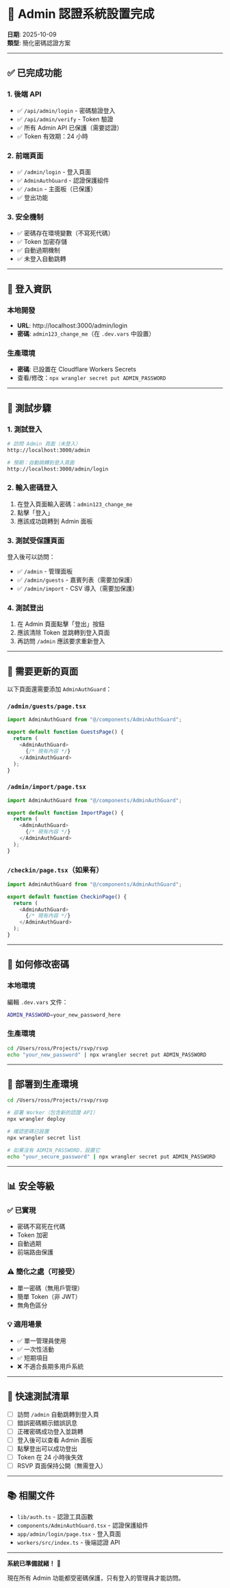 # 🔐 Admin 認證系統設置完成

**日期**: 2025-10-09  
**類型**: 簡化密碼認證方案

---

## ✅ 已完成功能

### 1. 後端 API
- ✅ `/api/admin/login` - 密碼驗證登入
- ✅ `/api/admin/verify` - Token 驗證
- ✅ 所有 Admin API 已保護（需要認證）
- ✅ Token 有效期：24 小時

### 2. 前端頁面
- ✅ `/admin/login` - 登入頁面
- ✅ `AdminAuthGuard` - 認證保護組件
- ✅ `/admin` - 主面板（已保護）
- ✅ 登出功能

### 3. 安全機制
- ✅ 密碼存在環境變數（不寫死代碼）
- ✅ Token 加密存儲
- ✅ 自動過期機制
- ✅ 未登入自動跳轉

---

## 🔑 登入資訊

### 本地開發
- **URL**: http://localhost:3000/admin/login
- **密碼**: `admin123_change_me`（在 `.dev.vars` 中設置）

### 生產環境
- **密碼**: 已設置在 Cloudflare Workers Secrets
- 查看/修改：`npx wrangler secret put ADMIN_PASSWORD`

---

## 🧪 測試步驟

### 1. 測試登入

```bash
# 訪問 Admin 頁面（未登入）
http://localhost:3000/admin

# 預期：自動跳轉到登入頁面
http://localhost:3000/admin/login
```

### 2. 輸入密碼登入

1. 在登入頁面輸入密碼：`admin123_change_me`
2. 點擊「登入」
3. 應該成功跳轉到 Admin 面板

### 3. 測試受保護頁面

登入後可以訪問：
- ✅ `/admin` - 管理面板
- ✅ `/admin/guests` - 嘉賓列表（需要加保護）
- ✅ `/admin/import` - CSV 導入（需要加保護）

### 4. 測試登出

1. 在 Admin 頁面點擊「登出」按鈕
2. 應該清除 Token 並跳轉到登入頁面
3. 再訪問 `/admin` 應該要求重新登入

---

## 📝 需要更新的頁面

以下頁面還需要添加 `AdminAuthGuard`：

### `/admin/guests/page.tsx`
```typescript
import AdminAuthGuard from "@/components/AdminAuthGuard";

export default function GuestsPage() {
  return (
    <AdminAuthGuard>
      {/* 現有內容 */}
    </AdminAuthGuard>
  );
}
```

### `/admin/import/page.tsx`
```typescript
import AdminAuthGuard from "@/components/AdminAuthGuard";

export default function ImportPage() {
  return (
    <AdminAuthGuard>
      {/* 現有內容 */}
    </AdminAuthGuard>
  );
}
```

### `/checkin/page.tsx`（如果有）
```typescript
import AdminAuthGuard from "@/components/AdminAuthGuard";

export default function CheckinPage() {
  return (
    <AdminAuthGuard>
      {/* 現有內容 */}
    </AdminAuthGuard>
  );
}
```

---

## 🔧 如何修改密碼

### 本地環境
編輯 `.dev.vars` 文件：
```bash
ADMIN_PASSWORD=your_new_password_here
```

### 生產環境
```bash
cd /Users/ross/Projects/rsvp/rsvp
echo "your_new_password" | npx wrangler secret put ADMIN_PASSWORD
```

---

## 🚀 部署到生產環境

```bash
cd /Users/ross/Projects/rsvp/rsvp

# 部署 Worker（包含新的認證 API）
npx wrangler deploy

# 確認密碼已設置
npx wrangler secret list

# 如果沒有 ADMIN_PASSWORD，設置它
echo "your_secure_password" | npx wrangler secret put ADMIN_PASSWORD
```

---

## 📊 安全等級

### ✅ 已實現
- 密碼不寫死在代碼
- Token 加密
- 自動過期
- 前端路由保護

### ⚠️ 簡化之處（可接受）
- 單一密碼（無用戶管理）
- 簡單 Token（非 JWT）
- 無角色區分

### 💡 適用場景
- ✅ 單一管理員使用
- ✅ 一次性活動
- ✅ 短期項目
- ❌ 不適合長期多用戶系統

---

## 🎯 快速測試清單

- [ ] 訪問 `/admin` 自動跳轉到登入頁
- [ ] 錯誤密碼顯示錯誤訊息
- [ ] 正確密碼成功登入並跳轉
- [ ] 登入後可以查看 Admin 面板
- [ ] 點擊登出可以成功登出
- [ ] Token 在 24 小時後失效
- [ ] RSVP 頁面保持公開（無需登入）

---

## 📚 相關文件

- `lib/auth.ts` - 認證工具函數
- `components/AdminAuthGuard.tsx` - 認證保護組件
- `app/admin/login/page.tsx` - 登入頁面
- `workers/src/index.ts` - 後端認證 API

---

**系統已準備就緒！** 🎉

現在所有 Admin 功能都受密碼保護，只有登入的管理員才能訪問。

